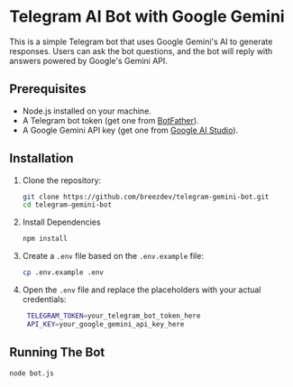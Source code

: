 # Telegram AI Bot with Google Gemini

This is a simple Telegram bot that uses Google Gemini's AI to generate responses. Users can ask the bot questions, and the bot will reply with answers powered by Google's Gemini API.

## Prerequisites

- Node.js installed on your machine.
- A Telegram bot token (get one from [BotFather](https://core.telegram.org/bots#botfather)).
- A Google Gemini API key (get one from [Google AI Studio](https://studio.google.com)).

## Installation

1. Clone the repository:

   ```bash
   git clone https://github.com/breezdev/telegram-gemini-bot.git
   cd telegram-gemini-bot

2. Install Dependencies
    ```bash
    npm install

3. Create a ``.env`` file based on the ``.env.example`` file:
    ```bash
    cp .env.example .env

4. Open the ``.env`` file and replace the placeholders with your actual credentials:
   ```bash
    TELEGRAM_TOKEN=your_telegram_bot_token_here
    API_KEY=your_google_gemini_api_key_here

## Running The Bot
    node bot.js
